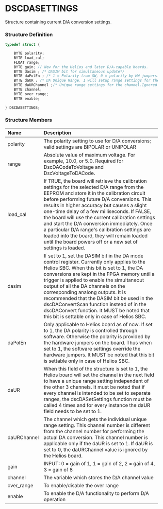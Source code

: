 # DSCDASETTINGS

Structure containing current D/A conversion settings.

### Structure Definition

```c
typedef struct { 

    BYTE polarity; 
    BYTE load_cal; 
    FLOAT range; 
    BYTE gain; // New for the Helios and later D/A-capable boards. 
    BYTE dasim ; /* DASIM bit for simultaneous update*/ 
    BYTE daPolEn ; /* 1 = Polarity from SW, 0 = polarity by HW jumpers.*/ 
    BYTE daUR ; /* DA Unique Range. 1 will setup range settings for the CH*/ 
    BYTE daURChannel ;/* Unique range settings for the channel.Ignored if daUR is 0*/ 
    BYTE channel; 
    BYTE over_range; 
    BYTE enable;
    
} DSCDASETTINGS;
```

### Structure Members

| Name | Description |
| :--- | :--- |
| polarity | The polarity setting to use for D/A conversions; valid settings are BIPOLAR or UNIPOLAR |
| range | Absolute value of maximum voltage. For example, 10.0, or 5.0. Required for DscDACodeToVoltage and DscVoltageToDACode. |
| load\_cal | If TRUE, the board will retrieve the calibration settings for the selected D/A range from the EEPROM and store it in the calibration circuit before performing future D/A conversions. This results in higher accuracy but causes a slight one-time delay of a few milliseconds. If FALSE, the board will use the current calibration settings and start the D/A conversion immediately. Once a particular D/A range's calibration settings are loaded into the board, they will remain loaded until the board powers off or a new set of settings is loaded. |
| dasim | If set to 1, set the DASIM bit in the DA mode control register. Currently only applies to the Helios SBC. When this bit is set to 1, the DA conversions are kept in the FPGA memory until a trigger is applied to enable the simultaneout output of all the DA channels on the corresponding analong outputs. It is recommended that the DASIM bit be used in the dscDAConvertScan function instead of in the dscDAConvert function. It MUST be noted that this bit is settable only in case of Helios SBC. |
| daPolEn | Only applicable to Helios board as of now. If set to 1, the DA polarity is controlled through software. Otherwise the polarity is provided by the hardware jumpers on the board. Thus when set to 1, the software settings override the hardware jumpers. It MUST be noted that this bit is settable only in case of Helios SBC. |
| daUR | When this field of the structure is set to 1, the Helios board will set the channel in the next field to have a unique range setting independent of the other 3 channels. It must be noted that if every channel is intended to be set to separate ranges, the dscDASetSettings function must be called 4 times and for every instance the daUR field needs to be set to 1. |
| daURChannel | The channel which gets the individual unique range setting. This channel number is different from the channel number for performing the actual DA conversion. This channel number is applicable only if the daUR is set to 1. If daUR is set to 0, the daURChannel value is ignored by the Helios board. |
| gain | INPUT: 0 = gain of 1, 1 = gain of 2, 2 = gain of 4, 3 = gain of 8 |
| channel | The variable which stores the D/A channel value |
| over\_range | To enable/disable the over range |
| enable | To enable the D/A functionality to perform D/A operation |

